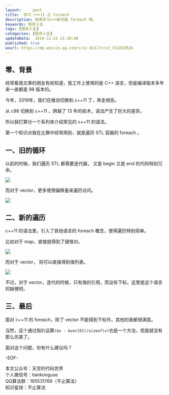 ```yaml
---   
layout:     post  
title:  学习 c++11 之 foreach
description: 快来学习c++新功能 foreach 吧。    
keywords: 程序人生  
tags: [程序人生]    
categories: [程序人生]  
updateData:  2019-12-25 21:30:00  
published: true  
wxurl: https://mp.weixin.qq.com/s/vc-QsIJ7rcst_Ch1EG5R2A  
---  
```



## 零、背景  


经常看我文章的朋友有些知道，我工作上使用的是 C++ 语言，但是编译版本多年来一直都是 98 版本的。  


今年，2019年，我们在推动切换到 c++11 了，奔走相告。   


从 c98 切换到 c++11 ，跨越了 13 年的技术，语法产生了巨大的差异。  


所以我打算分一个系列来介绍常见的 c++11 的语法。  


第一个知识点我在比赛中经常用到，就是遍历 STL 容器的 foreach 。  


## 一、旧的循环  


以前的时候，我们遍历 STL 都需要迭代器， 又是 begin 又是 end 的代码特别冗余。  


![](http://res.tiankonguse.com/images/2019/12/15/003.png)  


而对于 vector，更多使用偏移量来遍历访问。  


![](http://res.tiankonguse.com/images/2019/12/15/001.png)  



## 二、新的遍历  


c++11 的语法里，引入了其他语言的 foreach 概念，使得遍历特别简单。  


比如对于 map，直接就得到了键值对。  


![](http://res.tiankonguse.com/images/2019/12/15/004.png)  


而对于 vector， 则可以直接得到值列表。  


![](http://res.tiankonguse.com/images/2019/12/15/002.png)  


不过，对于 vector，迭代的时候，只有值的引用，而没有下标，这里是这个语言的缺憾吧。  


## 三、最后  


面对 c++11 的 foreach，除了 vector 不能得到下标外，其他的我都很满意。  


当然，这个通过指针运算`(&v - &vec[0])/sizeof(v)`也是一个方法，但是就没有那么优美了。  


面对这个问题，你有什么建议吗？  


-EOF-  


本文公众号：天空的代码世界  
个人微信号：tiankonguse  
QQ算法群：165531769（不止算法）  
知识星球：不止算法  

